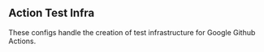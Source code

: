 ## Action Test Infra

These configs handle the creation of test infrastructure for Google Github Actions. 
